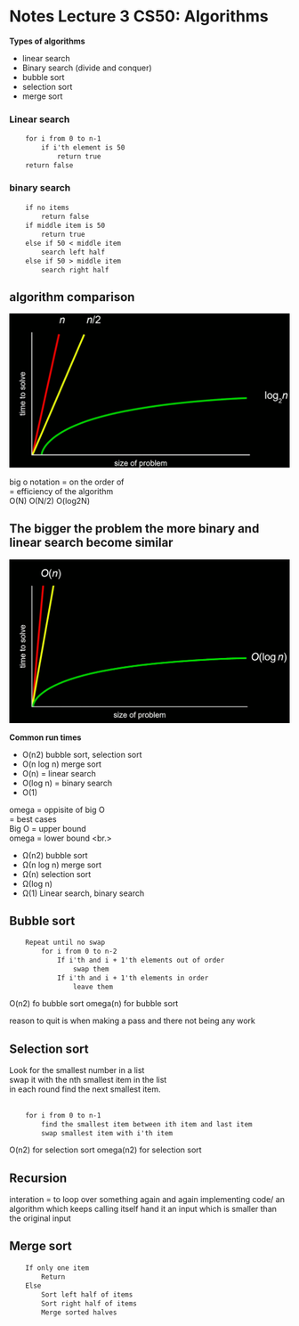 # Notes Lecture 3 CS50: Algorithms

<b>Types of algorithms</b>

- linear search
- Binary search (divide and conquer)
- bubble sort
- selection sort
- merge sort

### Linear search

```
    for i from 0 to n-1
        if i'th element is 50
            return true
    return false
```

### binary search

```
    if no items
        return false
    if middle item is 50
        return true
    else if 50 < middle item
        search left half
    else if 50 > middle item
        search right half

```
## algorithm comparison

![algorithm comparison](Images/firefox_301iqHrkDW.png)

big o notation = on the order of<br>
= efficiency of the algorithm<br>
O(N) O(N/2) O(log2N)<br>

## The bigger the problem the more binary and linear search become similar

![algorithm comparison with bigger problem set](images/firefox_CtOEWPIPhw.png)

<b>Common run times</b>

- O(n2) bubble sort, selection sort
- O(n log n) merge sort
- O(n) = linear search
- O(log n) = binary search
- O(1)

omega = oppisite of big O<br>
= best cases<br>
Big O = upper bound <br>
omega = lower bound <br.>

- Ω(n2) bubble sort
- Ω(n log n) merge sort
- Ω(n) selection sort
- Ω(log n)
- Ω(1)      Linear search, binary search

## Bubble sort

```
    Repeat until no swap
        for i from 0 to n-2
            If i'th and i + 1'th elements out of order
                swap them
            If i'th and i + 1'th elements in order
                leave them
```

O(n2) fo bubble sort 
omega(n) for bubble sort

reason to quit is when making a pass and there not being any work

## Selection sort

Look for the smallest number in a list <br>
swap it with the nth smallest item in the list<br>
in each round find the next smallest item.<br>

```

    for i from 0 to n-1
        find the smallest item between ith item and last item
        swap smallest item with i'th item

```
O(n2) for selection sort
omega(n2) for selection sort

## Recursion

interation = to loop over something again and again
implementing code/ an algorithm which keeps calling itself
hand it an input which is smaller than the original input

## Merge sort

```
    If only one item
        Return
    Else
        Sort left half of items
        Sort right half of items
        Merge sorted halves
```
